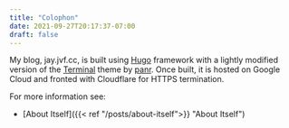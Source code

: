```yaml
---
title: "Colophon"
date: 2021-09-27T20:17:37-07:00
draft: false
---
```


My blog, jay.jvf.cc, is built using [Hugo](https://gohugo.io) framework with a lightly modified version of the
[Terminal](https://github.com/panr/hugo-theme-terminal) theme by [panr](https://twitter.com/panr). Once built, it is
hosted on Google Cloud and fronted with Cloudflare for HTTPS termination.

For more information see:
  - [About Itself]({{< ref "/posts/about-itself">}} "About Itself")
